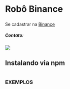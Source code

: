 # Robô Binance 

#####  
Se cadastrar na <a href="https://www.binance.com/pt-BR/activity/referral-entry/CPA?fromActivityPage=true&ref=CPA_00SIN3OIGJ">Binance</a>

 
#####  Contato:
<a href="https://wa.me/5566996852025"> 
<img src="https://img.shields.io/badge/WhatsApp-25D366?style=for-the-badge&logo=whatsapp&logoColor=white" /> 
</a>


## Instalando via npm  

```
```

### EXEMPLOS
